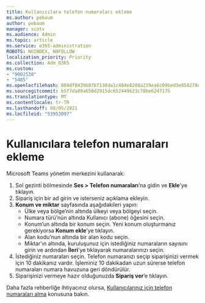 ```yaml
---
title: Kullanıcılara telefon numaraları ekleme
ms.author: pebaum
author: pebaum
manager: scotv
ms.audience: Admin
ms.topic: article
ms.service: o365-administration
ROBOTS: NOINDEX, NOFOLLOW
localization_priority: Priority
ms.collection: Adm_O365
ms.custom:
- "9002538"
- "5485"
ms.openlocfilehash: 804df8439b87b7138da1c484e8208a219ea6c09bed3e858278e4334c0c6612cb
ms.sourcegitcommit: b5f7da89a650d2915dc652449623c78be6247175
ms.translationtype: MT
ms.contentlocale: tr-TR
ms.lasthandoff: 08/05/2021
ms.locfileid: "53953097"
---
```

# <a name="adding-phone-numbers-to-users"></a>Kullanıcılara telefon numaraları ekleme

Microsoft Teams yönetim merkezini kullanarak:

1. Sol gezinti bölmesinde **Ses > Telefon numaraları**’na gidin ve **Ekle**’ye tıklayın.
2. Sipariş için bir ad girin ve isterseniz açıklama ekleyin.
3. **Konum ve miktar** sayfasında aşağıdakileri yapın:
    - Ülke veya bölge’nin altında ülkeyi veya bölgeyi seçin.
    - Numara türü’nün altında Kullanıcı (abone) öğesini seçin.
    - Konum’un altında bir konum seçin. Yeni konum oluşturmanız gerekiyorsa **Konum ekle**’ye tıklayın.
    - Alan kodu’nun altında bir alan kodu seçin.
    - Miktar'ın altında, kuruluşunuz için istediğiniz numaraların sayısını girin ve ardından **İleri**'ye tıklayarak numaralarınızı seçin.
4. İstediğiniz numaraları seçin. Telefon numaranızı seçip siparişinizi vermek için 10 dakikanız vardır. İşleminiz 10 dakikadan uzun sürerse telefon numaraları numara havuzuna geri döndürülür.
5. Siparişinizi vermeye hazır olduğunuzda **Sipariş ver**’e tıklayın.

Daha fazla rehberliğe ihtiyacınız olursa, [Kullanıcılarınız için telefon numaraları alma](https://docs.microsoft.com/microsoftteams/getting-phone-numbers-for-your-users) konusuna bakın.
